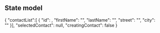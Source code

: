 
## State model

{
"contactList":[
    {
      "id": ,
      "firstName": "",
      "lastName": "",
      "street": "",
      "city": ""
    }],
    "selectedContact": null,
  "creatingContact": false
    }

